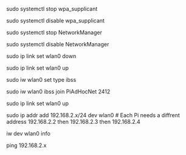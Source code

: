 sudo systemctl stop wpa_supplicant

sudo systemctl disable wpa_supplicant

sudo systemctl stop NetworkManager

sudo systemctl disable NetworkManager

sudo ip link set wlan0 down

sudo ip link set wlan0 up

sudo iw wlan0 set type ibss

sudo iw wlan0 ibss join PiAdHocNet 2412

sudo ip link set wlan0 up

sudo ip addr add 192.168.2.x/24 dev wlan0 # Each Pi needs a diffrent address 192.168.2.2 then 192.168.2.3 then 192.168.2.4

iw dev wlan0 info

ping 192.168.2.x
